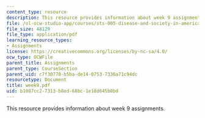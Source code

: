 ```yaml
---
content_type: resource
description: This resource provides information about week 9 assignments.
file: /ol-ocw-studio-app/courses/sts-005-disease-and-society-in-america-fall-2005/b1087cc27313b8ed68bc1e18d645b0bd_week9.pdf
file_size: 48129
file_type: application/pdf
learning_resource_types:
- Assignments
license: https://creativecommons.org/licenses/by-nc-sa/4.0/
ocw_type: OCWFile
parent_title: Assignments
parent_type: CourseSection
parent_uid: c7f30778-b5ba-de14-0753-7336a71c94dc
resourcetype: Document
title: week9.pdf
uid: b1087cc2-7313-b8ed-68bc-1e18d645b0bd
---
```

This resource provides information about week 9 assignments.